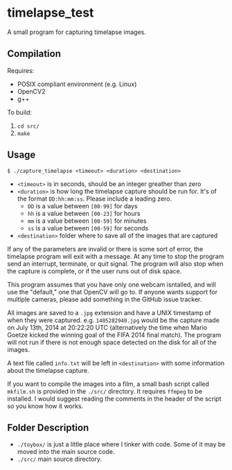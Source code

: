 timelapse_test
==============

A small program for capturing timelapse images.


Compilation
-----------
Requires:
 * POSIX compliant environment (e.g. Linux)
 * OpenCV2
 * g++

To build:
 1. `cd src/`
 2. `make`

Usage
-----
`$ ./capture_timelapse <timeout> <duration> <destination>`

 * `<timeout>` is in seconds, should be an integer greather than zero
 * `<duration>` is how long the timelapse capture should be run for.  It's of
   the format `DD:hh:mm:ss`.  Please include a leading zero.
    * `DD` is a value between `[00-99]` for days
	* `hh` is a value between `[00-23]` for hours
	* `mm` is a value between `[00-59]` for minutes
	* `ss` is a value between `[00-59]` for seconds
 * `<destination>` folder where to save all of the images that are captured

If any of the parameters are invalid or there is some sort of error, the
timelapse program will exit with a message.  At any time to stop the program
send an interrupt, terminate, or quit signal.  The program will also stop when
the capture is complete, or if the user runs out of disk space.

This program assumes that you have only one webcam isntalled, and will use the
"default," one that OpenCV will go to.  If anyone wants support for multiple
cameras, please add something in the GitHub issue tracker.

All images are saved to a `.jpg` extension and have a UNIX timestamp of when
they were captured.  e.g. `1405282940.jpg` would be the capture made on July
13th, 2014 at 20:22:20 UTC (alternatively the time when Mario Goetze kicked the
winning goal of the FIFA 2014 final match). The program will not run if there
is not enough space detected on the disk for all of the images.

A text file called `info.txt` will be left in `<destination>` with some
information about the timelapse capture.

If you want to compile the images into a film, a small bash script called
`mkfilm.sh` is provided in the `./src/` directory.  It requires `ffmpeg` to be
installed.   I would suggest reading the comments in the header of the script so
you know how it works.

Folder Description
------------------
 * `./toybox/` is just a little place where I tinker with code.  Some of it may
   be moved into the main source code.
 * `./src/` main source directory.
